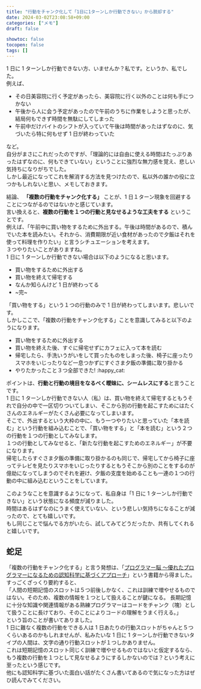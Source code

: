 ```yaml
---
title: "行動をチャンク化して「1日に1ターンしか行動できない」から脱却する"
date: 2024-03-02T23:08:58+09:00
categories: ["メモ"]
draft: false

showtoc: false
tocopen: false
tags: []
---
```


1 日に 1 ターンしか行動できない方、いませんか？私です。というか、私でした。  
例えば、

- その日美容院に行く予定があったら、美容院に行く以外のことは何も手につかない
- 午後から人に会う予定があったので午前のうちに作業をしようと思ったが、結局何もできず時間を無駄にしてしまった
- 午前中だけバイトのシフトが入っていて午後は時間があったはずなのに、気づいたら特に何もせず 1 日が終わっていた

など。  
自分がまさにこれだったのですが、「理論的には自由に使える時間はたっぷりあったはずなのに、何もできていない」ということに強烈な無力感を覚え、悲しい気持ちになりがちでした。  
しかし最近になってこれを解消する方法を見つけたので、私以外の誰かの役に立つかもしれないと思い、メモしておきます。

結論、 **「複数の行動をチャンク化する」** ことが、1 日１ターン現象を回避することにつながるのではないかと感じています。  
言い換えると、**複数の行動を１つの行動と見なせるような工夫をする** ということです。  
例えば、「午前中に買い物をするために外出する。午後は時間があるので、積んでいた本を読みたい。それから、消費期限が近い食材があったので夕飯はそれを使って料理を作りたい」と言うシチュエーションを考えます。  
３つやりたいことがありますね。  
1 日に 1 ターンしか行動できない場合は以下のようになると思います。

- 買い物をするために外出する
- 買い物を終えて帰宅する
- なんか知らんけど 1 日が終わってる
- ~完~

「買い物をする」という１つの行動のみで 1 日が終わってしまいます。悲しいです。  
しかしここで、「複数の行動をチャンク化する」ことを意識してみると以下のようになります。

- 買い物をするために外出する
- 買い物を終えた後、すぐに帰宅せずにカフェに入って本を読む
- 帰宅したら、手洗いうがいをして買ったものをしまった後、椅子に座ったりスマホをいじったりなど一息つかずにすぐさま夕飯の準備に取り掛かる
- やりたかったこと３つ全部できた! :happy_cat:

ポイントは、**行動と行動の境目をなるべく曖昧に、シームレスにする**と言うことです。  
1 日に 1 ターンしか行動できない人（私）は、買い物を終えて帰宅するともうそれで自分の中で一区切りついてしまい、そこから別の行動を起こすためにはたくさんのエネルギーがたくさん必要になってしまいます。  
そこで、外出するという大枠の中に、もう一つやりたいと思っていた「本を読む」という行動を組み込むことで、「買い物をする」と「本を読む」という２つの行動を１つの行動としてみなします。  
１つの行動としてみなせると、「新たな行動を起こすためのエネルギー」が不要になります。  
帰宅したらすぐさま夕飯の準備に取り掛かるのも同じで、帰宅してから椅子に座ってテレビを見たりスマホをいじったりするともうそこから別のことをするのが億劫になってしまうのでそれを避け、夕飯の支度を始めることも一連の１つの行動の中に組み込むということをしています。

このようなことを意識するようになって、私自身は「1 日に 1 ターンしか行動できない」という状態になる頻度が減りました。  
時間はあるはずなのにうまく使えていない、という悲しい気持ちになることが減ったので、とても嬉しいです。  
もし同じことで悩んでる方がいたら、試してみてどうだったか、共有してくれると嬉しいです。

## 蛇足

「複数の行動をチャンク化する」と言う発想は、「[プログラマー脳 ～優れたプログラマーになるための認知科学に基づくアプローチ](https://www.shuwasystem.co.jp/book/9784798068534.html)」という書籍から得ました。  
すっごくざっくり要約すると、  
「人間の短期記憶のスロットは５つ前後しかなく、これは訓練で増やせるものではない。そのため、複数の情報を１つとして扱えることが鍵になる。 長期記憶に十分な知識や関連情報がある熟練プログラマーはコードをチャンク（塊）として扱うことに長けており、そのことによりコードの理解をうまく行える。」  
という旨のことが書いてありました。  
1 日に難なく複数の行動をできる人は 1 日あたりの行動スロットがちゃんと５つくらいあるのかもしれませんが、私みたいな 1 日に 1 ターンしか行動できないタイプの人間は、文字の通り行動スロットが１つしかありません。  
これは短期記憶のスロット同じく訓練で増やせるものではないと仮定するなら、もう複数の行動を１つとして見なせるようにするしかないのでは？という考えに至ったという感じです。  
他にも認知科学に基づいた面白い話がたくさん書いてあるので気になった方はぜひ読んでみてください。
